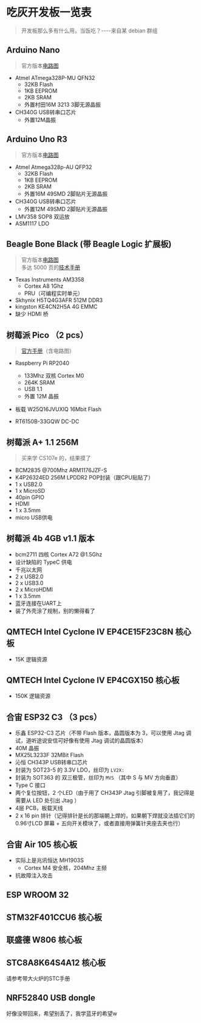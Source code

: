 # 吃灰开发板一览表
> 开发板那么多有什么用，当饭吃？----来自某 debian 群组

## Arduino Nano
> 官方版本[电路图](https://www.arduino.cc/en/uploads/Main/Arduino_Nano-Rev3.2-SCH.pdf)

+ Atmel ATmega328P-MU QFN32
  + 32KB Flash
  + 1KB EEPROM
  + 2KB SRAM
  + 外置村田16M 3213 3脚无源晶振
+ CH340G USB转串口芯片
  + 外置12M晶振

## Arduino Uno R3
> 官方版本[电路图](https://www.arduino.cc/en/uploads/Main/Arduino_Uno_Rev3-schematic.pdf)

+ Atmel Atmega328p-AU QFP32
    + 32KB Flash
    + 1KB EEPROM
    + 2KB SRAM
    + 外置16M 49SMD 2脚贴片无源晶振
+ CH340G USB转串口芯片
    + 外置12M 49SMD 2脚贴片无源晶振
+ LMV358 SOP8 双运放
+ ASM1117 LDO


## Beagle Bone Black (带 Beagle Logic 扩展板)
> 官方版本[电路图](https://github.com/beagleboard/beaglebone-black/blob/master/BBB_SCH.pdf)  
> 多达 5000 页的[技术手册](https://www.ti.com.cn/cn/lit/ug/spruh73q/spruh73q.pdf)

+ Texas Instruments AM3358
    + Cortex A8 1Ghz
    + PRU（可编程实时单元）
+ Skhynix H5TQ4G3AFR 512M DDR3
+ kingston KE4CN2H5A 4G EMMC
+ 缺少 HDMI 桥

## 树莓派 Pico （2 pcs）
> [官方手册](https://datasheets.raspberrypi.com/pico/pico-datasheet.pdf)（含电路图）


+ Raspberry Pi RP2040
    + 133Mhz 双核 Cortex M0
    + 264K SRAM
    + USB 1.1
    + 外置 12M 晶振

+ 板载 W25Q16JVUXIQ 16Mbit Flash
+ RT6150B-33GQW DC-DC


## 树莓派 A+ 1.1 256M
> 买来学 CS107e 的，结果摸了

+ BCM2835 @700Mhz ARM1176JZF-S
+ K4P26324ED 256M LPDDR2 POP封装（跟CPU贴贴了）
+ 1 x USB2.0
+ 1 x MicroSD
+ 40pin GPIO
+ HDMI
+ 1 x 3.5mm
+ micro USB供电


## 树莓派 4b 4GB v1.1 版本
+ bcm2711 四核 Cortex A72 @1.5Ghz
+ 设计缺陷的 TypeC 供电
+ 千兆以太网
+ 2 x USB2.0 
+ 2 x USB3.0
+ 2 x MicroHDMI
+ 1 x 3.5mm
+ 蓝牙连接在UART上
+ 装了外壳涂了规制，别的懒得看了


## QMTECH Intel Cyclone IV EP4CE15F23C8N 核心板
+ 15K 逻辑资源
  
## QMTECH Intel Cyclone IV EP4CGX150 核心板
+ 150K 逻辑资源

## 合宙 ESP32 C3 （3 pcs）
+ 乐鑫 ESP32-C3 芯片（不带 Flash 版本，晶圆版本为 3，可以使用 Jtag 调试，道听途说安信可好像有使用 Jtag 调试的晶圆版本）
+ 40M 晶振
+ MX25L3233F 32MBit Flash
+ 沁恒 CH343P USB转串口芯片
+ 封装为 SOT23-5 的 3.3V LDO，丝印为 `LV2X:` 
+ 封装为 SOT363 的 双三极管，丝印为 `MVS` （其中 S 与 MV 方向垂直）
+ Type C 接口
+ 两个复位按钮，2 个LED（由于用了 CH343P Jtag 引脚被复用了，我记得是需要从 LED 处引出 Jtag ）
+ 4层 PCB，板载天线
+ 2 x 16 pin 排针（记得排针是长的那端朝上焊的，如果朝下焊就没法插它们的0.96寸LCD 屏幕 + 五向开关模块了，或者直接用弹簧针夹座去夹也行）

## 合宙 Air 105 核心板
+ 实际上是兆讯恒达 MH1903S
  + Cortex M4 安全核，204Mhz 主频
+ 抗故障注入攻击
  


## ESP WROOM 32

## STM32F401CCU6 核心板

## 联盛德 W806 核心板

## STC8A8K64S4A12 核心板
请参考带大火炉的STC手册

## NRF52840 USB dongle
好像没带回来，希望别丢了，我学蓝牙的希望w
